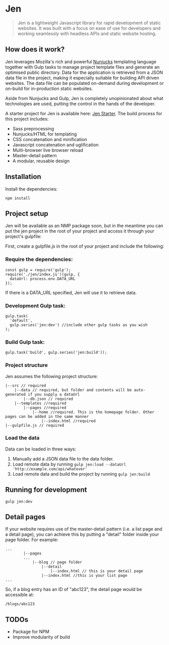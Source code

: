# Jen

> Jen is a lightweight Javascript library for rapid development of static websites. It was built with a focus on ease of use for developers and working seamlessly with headless APIs and static website hosting.

## How does it work?
Jen leverages Mozilla's rich and powerful [Nunjucks](https://mozilla.github.io/nunjucks/) templating language together with Gulp tasks to manage project template files and generate an optimised public directory. Data for the application is retrieved from a JSON data file in the project, making it especially suitable for building API driven websites. The data file can be populated on-demand during development or on-build for in-production static websites.

Aside from Nunjucks and Gulp, Jen is completely unopinionated about what technologies are used, putting the control in the hands of the developer.

A starter project for Jen is available here: [Jen Starter](https://github.com/appyay/jen-starter). The build process for this project includes:
* Sass preprocessing
* Nunjucks/HTML for templating
* CSS concatenation and minification
* Javascript concatenation and uglification
* Multi-browser live browser reload
* Master-detail pattern
* A modular, reusable design


## Installation
Install the dependencies:
````
npm install
````

## Project setup
Jen will be available as an NMP package soon, but in the meantime you can put the jen project in the root of your project and access it through your project's gulpfile:

First, create a gulpfile.js in the root of your project and include the following:

### Require the dependencies:
````
const gulp = require('gulp');
require('./jen/index.js')(gulp, {
  dataUrl: process.env.DATA_URL
});
````
If there is a DATA_URL specified, Jen will use it to retrieve data.

### Development Gulp task:
````
gulp.task(
  'default',
  gulp.series('jen:dev') //include other gulp tasks as you wish
);
````

### Build Gulp task:
````
gulp.task('build', gulp.series('jen:build'));
````

### Project structure
Jen assumes the following project structure:
````
|--src // required
    |--data // required, but folder and contents will be auto-generated if you supply a dataUrl
        |--db.json // required
    |--templates //required
        |--pages //required
            |--home //required. This is the homepage folder. Other pages can be added in the same manner
                |--index.html //required
|--gulpfile.js // required
````

### Load the data
Data can be loaded in three ways:
1. Manually add a JSON data file to the data folder.
2. Load remote data by running ````gulp jen:load --dataUrl 'http://example.com/api/whatever'````
3. Load remote data and build the project by running ````gulp jen:build````

## Running for development
````
gulp jen:dev
````

## Detail pages
If your website requires use of the master-detail pattern (i.e. a list page and a detail page), you can achieve this by putting a "detail" folder inside your page folder. For example:
````
...
        |--pages
        ...
            |--blog // page folder
                |--detail
                    |--index.html // this is your detail page
                |--index.html //this is your list page
...
````
So, if a blog entry has an ID of "abc123", the detail page would be accessible at:
````
/blogs/abc123
````
## TODOs
* Package for NPM
* Improve modularity of build
